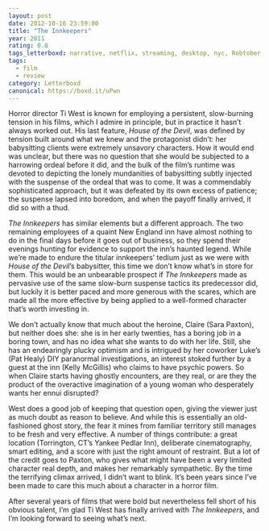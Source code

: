 ```yaml
---
layout: post 
date: 2012-10-16 23:59:00
title: "The Innkeepers"
year: 2011
rating: 0.8
tags_letterboxd: narrative, netflix, streaming, desktop, nyc, Robtober
tags:
  - film
  - review
category: Letterboxd
canonical: https://boxd.it/uPwn
---
```


Horror director Ti West is known for employing a persistent, slow-burning tension in his films, which I admire in principle, but in practice it hasn’t always worked out. His last feature, <cite>House of the Devil</cite>, was defined by tension built around what we knew and the protagonist didn’t: her babysitting clients were extremely unsavory characters. How it would end was unclear, but there was no question that she would be subjected to a harrowing ordeal before it did, and the bulk of the film’s runtime was devoted to depicting the lonely mundanities of babysitting subtly injected with the suspense of the ordeal that was to come. It was a commendably sophisticated approach, but it was defeated by its own excess of patience; the suspense lapsed into boredom, and when the payoff finally arrived, it did so with a thud.

<cite>The Innkeepers</cite> has similar elements but a different approach. The two remaining employees of a quaint New England inn have almost nothing to do in the final days before it goes out of business, so they spend their evenings hunting for evidence to support the inn’s haunted legend. While we’re made to endure the titular innkeepers’ tedium just as we were with <cite>House of the Devil</cite>’s babysitter, this time we don’t know what’s in store for them. This would be an unbearable prospect if <cite>The Innkeepers</cite> made as pervasive use of the same slow-burn suspense tactics its predecessor did, but luckily it is better paced and more generous with the scares, which are made all the more effective by being applied to a well-formed character that’s worth investing in.

We don’t actually know that much about the heroine, Claire (Sara Paxton), but neither does she: she is in her early twenties, has a boring job in a boring town, and has no idea what she wants to do with her life. Still, she has an endearingly plucky optimism and is intrigued by her coworker Luke’s (Pat Healy) DIY paranormal investigations, an interest stoked further by a guest at the inn (Kelly McGillis) who claims to have psychic powers. So when Claire starts having ghostly encounters, are they real, or are they the product of the overactive imagination of a young woman who desperately wants her ennui disrupted?

West does a good job of keeping that question open, giving the viewer just as much doubt as reason to believe. And while this is essentially an old-fashioned ghost story, the fear it mines from familiar territory still manages to be fresh and very effective. A number of things contribute: a great location (Torrington, CT’s Yankee Pedlar Inn), deliberate cinematography, smart editing, and a score with just the right amount of restraint. But a lot of the credit goes to Paxton, who gives what might have been a very limited character real depth, and makes her remarkably sympathetic. By the time the terrifying climax arrived, I didn’t want to blink. It’s been years since I’ve been made to care this much about a character in a horror film.

After several years of films that were bold but nevertheless fell short of his obvious talent, I’m glad Ti West has finally arrived with <cite>The Innkeepers</cite>, and I’m looking forward to seeing what’s next.